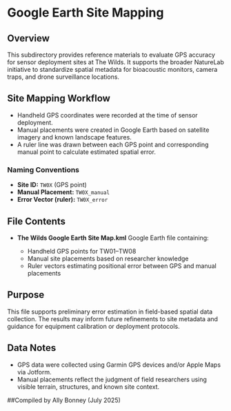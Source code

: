 # Google Earth Site Mapping

## Overview

This subdirectory provides reference materials to evaluate GPS accuracy for sensor deployment sites at The Wilds. It supports the broader NatureLab initiative to standardize spatial metadata for bioacoustic monitors, camera traps, and drone surveillance locations.

## Site Mapping Workflow

* Handheld GPS coordinates were recorded at the time of sensor deployment.
* Manual placements were created in Google Earth based on satellite imagery and known landscape features.
* A ruler line was drawn between each GPS point and corresponding manual point to calculate estimated spatial error.

### Naming Conventions

* **Site ID:** `TW0X` (GPS point)
* **Manual Placement:** `TW0X_manual`
* **Error Vector (ruler):** `TW0X_error`

## File Contents

* **The Wilds Google Earth Site Map.kml**
  Google Earth file containing:

  * Handheld GPS points for TW01–TW08
  * Manual site placements based on researcher knowledge
  * Ruler vectors estimating positional error between GPS and manual placements

## Purpose

This file supports preliminary error estimation in field-based spatial data collection. The results may inform future refinements to site metadata and guidance for equipment calibration or deployment protocols.

## Data Notes

* GPS data were collected using Garmin GPS devices and/or Apple Maps via Jotform.
* Manual placements reflect the judgment of field researchers using visible terrain, structures, and known site context.


##Compiled by Ally Bonney (July 2025)

